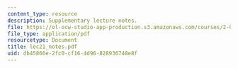 ```yaml
---
content_type: resource
description: Supplementary lecture notes.
file: https://ol-ocw-studio-app-production.s3.amazonaws.com/courses/2-002-mechanics-and-materials-ii-spring-2004/db45866e2fc0cf164d96828936748e8f_lec21_notes.pdf
file_type: application/pdf
resourcetype: Document
title: lec21_notes.pdf
uid: db45866e-2fc0-cf16-4d96-828936748e8f
---
```


